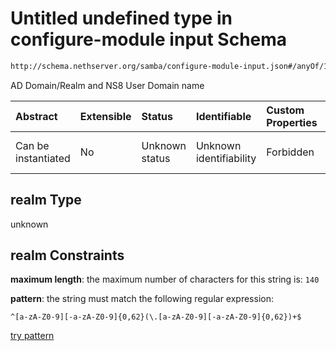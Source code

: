 # Untitled undefined type in configure-module input Schema

```txt
http://schema.nethserver.org/samba/configure-module-input.json#/anyOf/1/properties/realm
```

AD Domain/Realm and NS8 User Domain name

| Abstract            | Extensible | Status         | Identifiable            | Custom Properties | Additional Properties | Access Restrictions | Defined In                                                                                |
| :------------------ | :--------- | :------------- | :---------------------- | :---------------- | :-------------------- | :------------------ | :---------------------------------------------------------------------------------------- |
| Can be instantiated | No         | Unknown status | Unknown identifiability | Forbidden         | Allowed               | none                | [configure-module-input.json\*](samba/configure-module-input.json "open original schema") |

## realm Type

unknown

## realm Constraints

**maximum length**: the maximum number of characters for this string is: `140`

**pattern**: the string must match the following regular expression:&#x20;

```regexp
^[a-zA-Z0-9][-a-zA-Z0-9]{0,62}(\.[a-zA-Z0-9][-a-zA-Z0-9]{0,62})+$
```

[try pattern](https://regexr.com/?expression=%5E%5Ba-zA-Z0-9%5D%5B-a-zA-Z0-9%5D%7B0%2C62%7D\(%5C.%5Ba-zA-Z0-9%5D%5B-a-zA-Z0-9%5D%7B0%2C62%7D\)%2B%24 "try regular expression with regexr.com")
